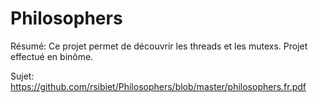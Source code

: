 # Philosophers

Résumé: Ce projet permet de découvrir les threads et les mutexs.
Projet effectué en binôme.

Sujet: https://github.com/rsibiet/Philosophers/blob/master/philosophers.fr.pdf
